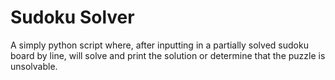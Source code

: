 Sudoku Solver
============

A simply python script where, after inputting in a partially solved sudoku board by line, will solve and print the solution or determine that the puzzle is unsolvable. 
